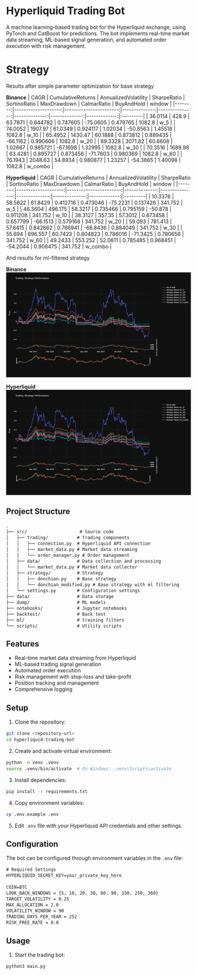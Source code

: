 # Hyperliquid Trading Bot

A machine learning-based trading bot for the Hyperliquid exchange, using PyTorch and CatBoost for predictions. The bot implements real-time market data streaming, ML-based signal generation, and automated order execution with risk management.

# Strategy

Results after simple parameter optimization for base strategy

__Binance__
|    CAGR |   CumulativeReturns |   AnnualizedVolatility |   SharpeRatio |   SortinoRatio |   MaxDrawdown |   CalmarRatio |   BuyAndHold | window   |
|--------:|--------------------:|-----------------------:|--------------:|---------------:|--------------:|--------------:|-------------:|:---------|
| 36.0114 |              428.9  |                63.7871 |      0.644782 |       0.747605 |      -75.0605 |      0.479765 |       1082.8 | w_5      |
| 74.0052 |             1907.97 |                61.0349 |      0.924117 |       1.02034  |      -50.8563 |      1.45518  |       1082.8 | w_10     |
| 65.4952 |             1430.47 |                60.1888 |      0.873812 |       0.889435 |      -66.1162 |      0.990606 |       1082.8 | w_20     |
| 89.3328 |             3071.82 |                60.6608 |      1.02667  |       0.985721 |      -67.1698 |      1.32995  |       1082.8 | w_30     |
| 70.3516 |             1689.98 |                63.4281 |      0.895727 |       0.873456 |      -71.7603 |      0.980369 |       1082.8 | w_60     |
| 76.1943 |             2048.63 |                54.8934 |      0.980877 |       1.23257  |      -54.3865 |      1.40098  |       1082.8 | w_combo  |

__Hyperliquid__
|    CAGR |   CumulativeReturns |   AnnualizedVolatility |   SharpeRatio |   SortinoRatio |   MaxDrawdown |   CalmarRatio |   BuyAndHold | window   |
|--------:|--------------------:|-----------------------:|--------------:|---------------:|--------------:|--------------:|-------------:|:---------|
| 10.3376 |             58.5822 |                61.8429 |      0.412716 |       0.473046 |      -75.2231 |      0.137426 |      341.752 | w_5      |
| 46.3604 |            496.175  |                58.3217 |      0.735466 |       0.795159 |      -50.878  |      0.911208 |      341.752 | w_10     |
| 38.3127 |            357.35   |                57.3012 |      0.673458 |       0.657799 |      -66.1513 |      0.579168 |      341.752 | w_20     |
| 59.093  |            781.413  |                57.6415 |      0.842662 |       0.766941 |      -66.8436 |      0.884049 |      341.752 | w_30     |
| 55.694  |            696.557  |                60.7423 |      0.804823 |       0.786016 |      -71.3425 |      0.780656 |      341.752 | w_60     |
| 49.2433 |            553.252  |                52.0611 |      0.785485 |       0.968451 |      -54.2044 |      0.908475 |      341.752 | w_combo  |

And results for ml-filtered strategy

__Binance__
![binance](img/binance-dcm.png)

__Hyperliquid__
![hl](img/hyperliquid-dcm.png)


## Project Structure

```
.
├── src/                    # Source code
│   ├── trading/           # Trading components
│   │   ├── connection.py  # Hyperliquid API connection
│   │   ├── market_data.py # Market data streaming
│   │   └── order_manager.py # Order management
│   ├── data/              # Data collection and processing
│   │   └── market_data.py # Market data collector
│   ├── strategy/          # Strategy
│   │   ├── donchian.py    # Base strategy
│   │   └── donchian_modified.py # Base strategy with ml filtering
│   └── settings.py        # Configuration settings
├── data/                  # Data storage
├── dump/                  # ML models
├── notebooks/             # Jupyter notebooks
├── backtest/              # Back test
├── ml/                    # training filters
└── scripts/               # Utility scripts
```

## Features

- Real-time market data streaming from Hyperliquid
- ML-based trading signal generation
- Automated order execution
- Risk management with stop-loss and take-profit
- Position tracking and management
- Comprehensive logging

## Setup

1. Clone the repository:
```bash
git clone <repository-url>
cd hyperliquid-trading-bot
```

2. Create and activate virtual environment:
```bash
python -m venv .venv
source .venv/bin/activate  # On Windows: .venv\Scripts\activate
```

3. Install dependencies:
```bash
pip install -r requirements.txt
```

4. Copy environment variables:
```bash
cp .env.example .env
```

5. Edit `.env` file with your Hyperliquid API credentials and other settings.

## Configuration

The bot can be configured through environment variables in the `.env` file:

```env
# Required Settings
HYPERLIQUID_SECRET_KEY=your_private_key_here

COIN=BTC
LOOK_BACK_WINDOWS = {5, 10, 20, 30, 60, 90, 150, 250, 360}
TARGET_VOLATILITY = 0.25
MAX_ALLOCATION = 2.0
VOLATILITY_WINDOW = 90
TRADING_DAYS_PER_YEAR = 252
RISK_FREE_RATE = 0.0
```

## Usage

1. Start the trading bot:
```bash
python3 main.py
```

